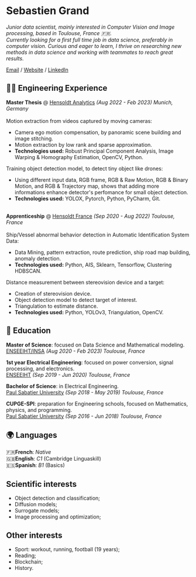 # Sebastien Grand

_Junior data scientist, mainly interested in Computer Vision and Image processing, based in Toulouse, France 🇫🇷.  
Currently looking for a first full time job in data science, preferably in computer vision. Curious and eager to learn, I thrive on researching new methods in data science and working with teammates to reach great results._<br>

[Email](mailto:sebastiengrdmtz@gmail.com) / 
[Website](https://sebastiengrand98.github.io/MypersonalCV/) / 
[LinkedIn](https://www.linkedin.com/in/sebastien-grand-4887b619a/) 

## 👨‍💼 Engineering Experience

**Master Thesis** @ [Hensoldt Analytics](https://www.hensoldt-analytics.com/) _(Aug 2022 - Feb 2023) Munich, Germany_<br><br>
Motion extraction from videos captured by moving cameras:
- Camera ego motion compensation, by panoramic scene building and image stitching.
- Motion extraction by low rank and sparse approximation.
- **Technologies used:** Robust Principal Component Analysis, Image Warping & Homography Estimation, OpenCV, Python. <br>
  
Training object detection model, to detect tiny object like drones:
- Using different input data, RGB frame, RGB & Raw Motion, RGB & Binary Motion, and RGB & Trajectory map, shows that adding more informations enhance detector's perfomance for small object detection.
- **Technologies used:** YOLOX, Pytorch, Python, PyCharm, Git. <br><br>

**Apprenticeship** @ [Hensoldt France](https://www.hensoldt.fr/) _(Sep 2020 - Aug 2022) Toulouse, France_<br><br>
Ship/Vessel abnormal behavior detection in Automatic Identification System Data:
- Data Mining, pattern extraction, route prediction, ship road map building, anomaly detection.
- **Technologies used:** Python, AIS, Sklearn, Tensorflow, Clustering HDBSCAN. <br>

Distance measurement between stereovision device and a target:
- Creation of stereovision device.
- Object detection model to detect target of interest.
- Triangulation to estimate distance.
- **Technologies used:** Python, YOLOv3, Triangulation, OpenCV. <br>


## 📖 Education

**Master of Science**: focused on Data Science and Mathematical modeling.<br>
[ENSEEIHT/INSA](https://www.enseeiht.fr/fr/formation/formation-ingenieur/departement-sn/programme-sn/parcours-modia.html) _(Aug 2020 - Feb 2023) Toulouse, France_ <br>

**1st year Electrical Engineering**: focused on power conversion, signal processing, and electronics.<br>
[ENSEEIHT](https://www.enseeiht.fr/fr/formation/formation-ingenieur/departement-sn/programme-sn/parcours-modia.html) _(Sep 2019 - Jun 2020) Toulouse, France_ <br>

**Bachelor of Science**: in Electrical Engineering.<br>
[Paul Sabatier University](https://eea.univ-tlse3.fr/licence-eea) _(Sep 2018 - May 2019) Toulouse, France_ <br>

**CUPGE-SPI**: preparation for Engineering schools, focused on Mathematics, physics, and programming.<br>
[Paul Sabatier University](https://www.univ-tlse3.fr/preparation-concours-ingenieur-parcours-cycle-universitaire-preparatoire-aux-grandes-ecoles-sciences-pour-lingenieur-cupge-spi) _(Sep 2016 - Jun 2018) Toulouse, France_ <br>

## 🌍 Languages
🇫🇷**French**: *Native*<br>
🇬🇧**English**: *C1* (Cambridge Linguaskill)<br>
🇪🇸**Spanish**: *B1* (Basics)<br>

## Scientific interests
- Object detection and classification;
- Diffusion models;
- Surrogate models;
- Image processing and optimization;

## Other interests
- Sport: workout, running, football (19 years);
- Reading;
- Blockchain;
- History.
